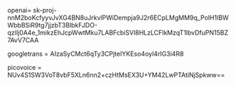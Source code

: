 openai= 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

googletrans = AIzaSyCMct6qTy3CPjteIYKEso4oyl4rIG3i4R8


picovoice = NUv4S1SW3VoT8vbF5XLn6nn2+czHtMsEX3U+YM42LwPTAtiNjSpkww==